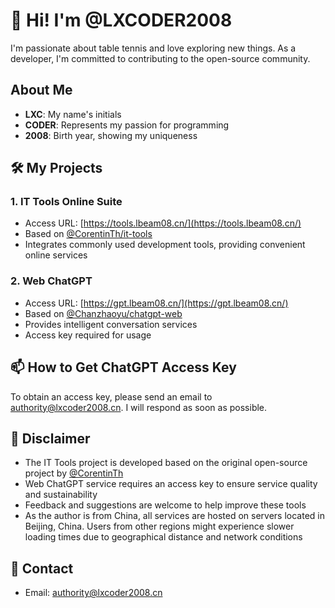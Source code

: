 # 👋 Hi! I'm @LXCODER2008

I'm passionate about table tennis and love exploring new things. As a developer, I'm committed to contributing to the open-source community.

## About Me
- **LXC**: My name's initials
- **CODER**: Represents my passion for programming
- **2008**: Birth year, showing my uniqueness

## 🛠️ My Projects

### 1. IT Tools Online Suite
- Access URL: [https://tools.lbeam08.cn/](https://tools.lbeam08.cn/)
- Based on [@CorentinTh/it-tools](https://github.com/CorentinTh/it-tools)
- Integrates commonly used development tools, providing convenient online services

### 2. Web ChatGPT
- Access URL: [https://gpt.lbeam08.cn/](https://gpt.lbeam08.cn/)
- Based on [@Chanzhaoyu/chatgpt-web](https://github.com/Chanzhaoyu/chatgpt-web)
- Provides intelligent conversation services
- Access key required for usage

## 📫 How to Get ChatGPT Access Key
To obtain an access key, please send an email to authority@lxcoder2008.cn. I will respond as soon as possible.

## 📝 Disclaimer
- The IT Tools project is developed based on the original open-source project by [@CorentinTh](https://github.com/CorentinTh)
- Web ChatGPT service requires an access key to ensure service quality and sustainability
- Feedback and suggestions are welcome to help improve these tools
- As the author is from China, all services are hosted on servers located in Beijing, China. Users from other regions might experience slower loading times due to geographical distance and network conditions

## 📮 Contact
- Email: authority@lxcoder2008.cn 
